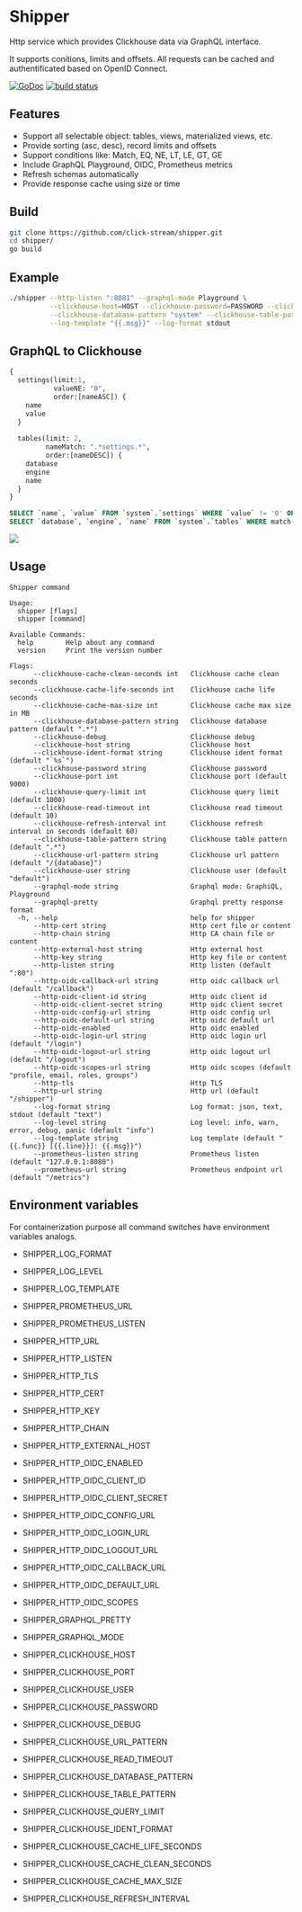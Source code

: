 # Shipper

Http service which provides Clickhouse data via GraphQL interface.

It supports conitions, limits and offsets. All requests can be cached and authentificated based on OpenID Connect.

[![GoDoc](https://godoc.org/github.com/click-stream/shipper?status.svg)](https://godoc.org/github.com/click-stream/shipper)
[![build status](https://img.shields.io/travis/click-stream/shipper/master.svg?style=flat-square)](https://travis-ci.org/click-stream/shipper)

## Features

- Support all selectable object: tables, views, materialized views, etc.
- Provide sorting (asc, desc), record limits and offsets 
- Support conditions like: Match, EQ, NE, LT, LE, GT, GE 
- Include GraphQL Playground, OIDC, Prometheus metrics
- Refresh schemas automatically
- Provide response cache using size or time  

## Build

```sh
git clone https://github.com/click-stream/shipper.git
cd shipper/
go build
```

## Example

```sh
./shipper --http-listen ":8081" --graphql-mode Playground \
          --clickhouse-host=HOST --clickhouse-password=PASSWORD --clickhouse-debug \
          --clickhouse-database-pattern "system" --clickhouse-table-pattern "(settings|tables)" \
          --log-template "{{.msg}}" --log-format stdout
```

## GraphQL to Clickhouse

```graphql
{
  settings(limit:1,
           valueNE: "0",
           order:[nameASC]) {
    name
    value
  }
  
  tables(limit: 2,
         nameMatch: ".*settings.*",
         order:[nameDESC]) {
    database
    engine
    name
  }
}
```

```sql
SELECT `name`, `value` FROM `system`.`settings` WHERE `value` != '0' ORDER BY `name` ASC LIMIT 1 OFFSET 0;
SELECT `database`, `engine`, `name` FROM `system`.`tables` WHERE match(`name`,'.*settings.*') = 1 ORDER BY `name` DESC LIMIT 2 OFFSET 0;
```

<img src="example.png" align=center>

## Usage

```
Shipper command

Usage:
  shipper [flags]
  shipper [command]

Available Commands:
  help        Help about any command
  version     Print the version number

Flags:
      --clickhouse-cache-clean-seconds int   Clickhouse cache clean seconds
      --clickhouse-cache-life-seconds int    Clickhouse cache life seconds
      --clickhouse-cache-max-size int        Clickhouse cache max size in MB
      --clickhouse-database-pattern string   Clickhouse database pattern (default ".*")
      --clickhouse-debug                     Clickhouse debug
      --clickhouse-host string               Clickhouse host
      --clickhouse-ident-format string       Clickhouse ident format (default "`%s`")
      --clickhouse-password string           Clickhouse password
      --clickhouse-port int                  Clickhouse port (default 9000)
      --clickhouse-query-limit int           Clickhouse query limit (default 1000)
      --clickhouse-read-timeout int          Clickhouse read timeout (default 10)
      --clickhouse-refresh-interval int      Clickhouse refresh interval in seconds (default 60)
      --clickhouse-table-pattern string      Clickhouse table pattern (default ".*")
      --clickhouse-url-pattern string        Clickhouse url pattern (default "/{database}")
      --clickhouse-user string               Clickhouse user (default "default")
      --graphql-mode string                  Graphql mode: GraphiQL, Playground
      --graphql-pretty                       Graphql pretty response format
  -h, --help                                 help for shipper
      --http-cert string                     Http cert file or content
      --http-chain string                    Http CA chain file or content
      --http-external-host string            Http external host
      --http-key string                      Http key file or content
      --http-listen string                   Http listen (default ":80")
      --http-oidc-callback-url string        Http oidc callback url (default "/callback")
      --http-oidc-client-id string           Http oidc client id
      --http-oidc-client-secret string       Http oidc client secret
      --http-oidc-config-url string          Http oidc config url
      --http-oidc-default-url string         Http oidc default url
      --http-oidc-enabled                    Http oidc enabled
      --http-oidc-login-url string           Http oidc login url (default "/login")
      --http-oidc-logout-url string          Http oidc logout url (default "/logout")
      --http-oidc-scopes-url string          Http oidc scopes (default "profile, email, roles, groups")
      --http-tls                             Http TLS
      --http-url string                      Http url (default "/shipper")
      --log-format string                    Log format: json, text, stdout (default "text")
      --log-level string                     Log level: info, warn, error, debug, panic (default "info")
      --log-template string                  Log template (default "{{.func}} [{{.line}}]: {{.msg}}")
      --prometheus-listen string             Prometheus listen (default "127.0.0.1:8080")
      --prometheus-url string                Prometheus endpoint url (default "/metrics")
```

## Environment variables

For containerization purpose all command switches have environment variables analogs.

- SHIPPER_LOG_FORMAT
- SHIPPER_LOG_LEVEL
- SHIPPER_LOG_TEMPLATE

- SHIPPER_PROMETHEUS_URL
- SHIPPER_PROMETHEUS_LISTEN

- SHIPPER_HTTP_URL
- SHIPPER_HTTP_LISTEN
- SHIPPER_HTTP_TLS
- SHIPPER_HTTP_CERT
- SHIPPER_HTTP_KEY
- SHIPPER_HTTP_CHAIN
- SHIPPER_HTTP_EXTERNAL_HOST
- SHIPPER_HTTP_OIDC_ENABLED
- SHIPPER_HTTP_OIDC_CLIENT_ID
- SHIPPER_HTTP_OIDC_CLIENT_SECRET
- SHIPPER_HTTP_OIDC_CONFIG_URL
- SHIPPER_HTTP_OIDC_LOGIN_URL
- SHIPPER_HTTP_OIDC_LOGOUT_URL
- SHIPPER_HTTP_OIDC_CALLBACK_URL
- SHIPPER_HTTP_OIDC_DEFAULT_URL
- SHIPPER_HTTP_OIDC_SCOPES

- SHIPPER_GRAPHQL_PRETTY
- SHIPPER_GRAPHQL_MODE

- SHIPPER_CLICKHOUSE_HOST
- SHIPPER_CLICKHOUSE_PORT
- SHIPPER_CLICKHOUSE_USER
- SHIPPER_CLICKHOUSE_PASSWORD
- SHIPPER_CLICKHOUSE_DEBUG
- SHIPPER_CLICKHOUSE_URL_PATTERN
- SHIPPER_CLICKHOUSE_READ_TIMEOUT
- SHIPPER_CLICKHOUSE_DATABASE_PATTERN
- SHIPPER_CLICKHOUSE_TABLE_PATTERN
- SHIPPER_CLICKHOUSE_QUERY_LIMIT
- SHIPPER_CLICKHOUSE_IDENT_FORMAT
- SHIPPER_CLICKHOUSE_CACHE_LIFE_SECONDS
- SHIPPER_CLICKHOUSE_CACHE_CLEAN_SECONDS
- SHIPPER_CLICKHOUSE_CACHE_MAX_SIZE
- SHIPPER_CLICKHOUSE_REFRESH_INTERVAL
